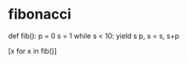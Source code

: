 # fibonacci

def fib():
  p = 0 
  s = 1
  while s < 10:
    yield s
    p, s = s, s+p

[x for x in fib()]
